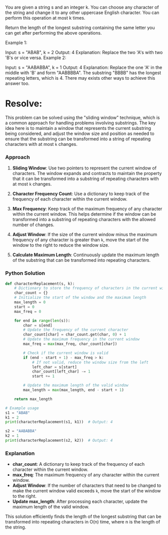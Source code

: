 You are given a string s and an integer k. You can choose any character of the string and change it to any other uppercase English character. You can perform this operation at most k times.

Return the length of the longest substring containing the same letter you can get after performing the above operations.

 

Example 1:

Input: s = "ABAB", k = 2
Output: 4
Explanation: Replace the two 'A's with two 'B's or vice versa.
Example 2:

Input: s = "AABABBA", k = 1
Output: 4
Explanation: Replace the one 'A' in the middle with 'B' and form "AABBBBA".
The substring "BBBB" has the longest repeating letters, which is 4.
There may exists other ways to achieve this answer too.

# Resolve:
This problem can be solved using the "sliding window" technique, which is a common approach for handling problems involving substrings. The key idea here is to maintain a window that represents the current substring being considered, and adjust the window size and position as needed to ensure that the substring can be transformed into a string of repeating characters with at most `k` changes.

### Approach

1. **Sliding Window**: Use two pointers to represent the current window of characters. The window expands and contracts to maintain the property that it can be transformed into a substring of repeating characters with at most `k` changes.

2. **Character Frequency Count**: Use a dictionary to keep track of the frequency of each character within the current window.

3. **Max Frequency**: Keep track of the maximum frequency of any character within the current window. This helps determine if the window can be transformed into a substring of repeating characters with the allowed number of changes.

4. **Adjust Window**: If the size of the current window minus the maximum frequency of any character is greater than `k`, move the start of the window to the right to reduce the window size.

5. **Calculate Maximum Length**: Continuously update the maximum length of the substring that can be transformed into repeating characters.

### Python Solution

```python
def characterReplacement(s, k):
    # Dictionary to store the frequency of characters in the current window
    char_count = {}
    # Initialize the start of the window and the maximum length
    max_length = 0
    start = 0
    max_freq = 0

    for end in range(len(s)):
        char = s[end]
        # Update the frequency of the current character
        char_count[char] = char_count.get(char, 0) + 1
        # Update the maximum frequency in the current window
        max_freq = max(max_freq, char_count[char])

        # Check if the current window is valid
        if (end - start + 1) - max_freq > k:
            # If not valid, reduce the window size from the left
            left_char = s[start]
            char_count[left_char] -= 1
            start += 1

        # Update the maximum length of the valid window
        max_length = max(max_length, end - start + 1)

    return max_length

# Example usage
s1 = "ABAB"
k1 = 2
print(characterReplacement(s1, k1))  # Output: 4

s2 = "AABABBA"
k2 = 1
print(characterReplacement(s2, k2))  # Output: 4
```

### Explanation

- **char_count**: A dictionary to keep track of the frequency of each character within the current window.
- **max_freq**: The maximum frequency of any character within the current window.
- **Adjust Window**: If the number of characters that need to be changed to make the current window valid exceeds `k`, move the start of the window to the right.
- **Update max_length**: After processing each character, update the maximum length of the valid window.

This solution efficiently finds the length of the longest substring that can be transformed into repeating characters in O(n) time, where n is the length of the string.